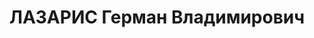 ---
title: ЛАЗАРИС Герман Владимирович
description: "Род. в 1884, г. Симферополь, еврей, обр.: высшее, б/п (бывший член фракции\
  \ меньшевиков). Проживал: Москва, Малый Харитоньевский пер., д. 6, кв. 2. Начальник\
  \ 2-го сектора иностранного отдела Аэрофлота \n  Арестован 03.10.1937. Обв. в участии\
  \ в шпионской диверсионно-террористической организации. Приговор: ВК ВС СССР, 03.11.1937\
  \ – ВМН. Расстрелян 03.11.1937, г.Москва. \n  Реабилитирован ВК ВС СССР 10.11.1956"
---